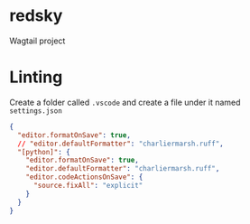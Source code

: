 # redsky

Wagtail project


# Linting
Create a folder called `.vscode` and create a file under it named `settings.json`

```json
{
  "editor.formatOnSave": true,
  // "editor.defaultFormatter": "charliermarsh.ruff",
  "[python]": {
    "editor.formatOnSave": true,
    "editor.defaultFormatter": "charliermarsh.ruff",
    "editor.codeActionsOnSave": {
      "source.fixAll": "explicit"
    }
  }
}
```
